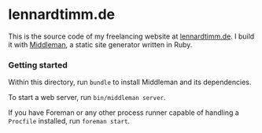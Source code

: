 # lennardtimm.de

This is the source code of my freelancing website at [lennardtimm.de](https://lennardtimm.de). I build it with [Middleman](https://middlemanapp.com), a static site generator written in Ruby.

### Getting started

Within this directory, run `bundle` to install Middleman and its dependencies.

To start a web server, run `bin/middleman server`.

If you have Foreman or any other process runner capable of handling a `Procfile` installed, run `foreman start`.
